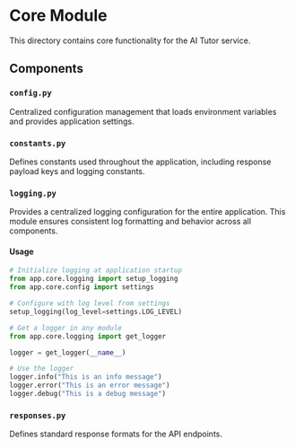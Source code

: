 # Core Module

This directory contains core functionality for the AI Tutor service.

## Components

### `config.py`

Centralized configuration management that loads environment variables and provides application settings.

### `constants.py`

Defines constants used throughout the application, including response payload keys and logging constants.

### `logging.py`

Provides a centralized logging configuration for the entire application. This module ensures consistent log formatting and behavior across all components.

#### Usage

```python
# Initialize logging at application startup
from app.core.logging import setup_logging
from app.core.config import settings

# Configure with log level from settings
setup_logging(log_level=settings.LOG_LEVEL)

# Get a logger in any module
from app.core.logging import get_logger

logger = get_logger(__name__)

# Use the logger
logger.info("This is an info message")
logger.error("This is an error message")
logger.debug("This is a debug message")
```

### `responses.py`

Defines standard response formats for the API endpoints.